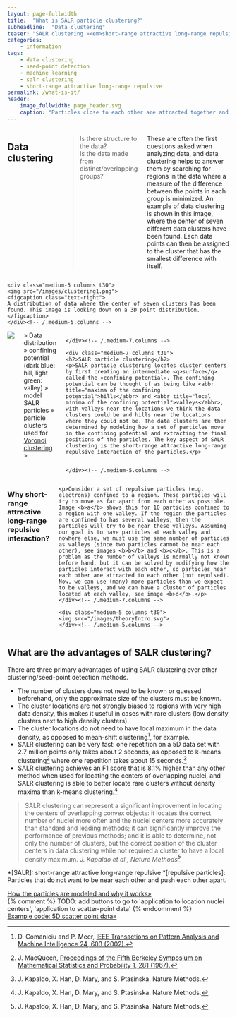 ```yaml
---
layout: page-fullwidth
title:  "What is SALR particle clustering?"
subheadline:  "Data clustering"
teaser: "SALR clustering »<em>short-range attractive long-range repulsive particle clustering</em>« is a <a href='https://en.wikipedia.org/wiki/Cluster_analysis'>data clustering</a> technique to locate the centers of partially overlapping convex objects or distributions, and it overcomes several common problems of clustering methods."
categories:
    - information
tags:
    - data clustering
    - seed-point detection
    - machine learning
    - salr clustering
    - short-range attractive long-range repulsive
permalink: /what-is-it/
header:
    image_fullwidth: page_header.svg
    caption: "Particles close to each other are attracted together and particles far from each other are repulsed apart."
---
```


<div class="row">
	<div class="medium-7 columns t30">
    <h2>Data clustering</h2>
    <blockquote>
    Is there structure to the data?<br>
    Is the data made from distinct/overlapping groups?
    </blockquote>
    <p>These are often the first questions asked when analyzing data, and data clustering helps to answer them by searching for regions in the data where a measure of the difference between the points in each group is minimized. An example of data clustering is shown in this image, where the center of seven different data clusters have been found. Each data points can then be assigned to the cluster that has the smallest difference with itself.</p>
	</div><!-- /.medium-7.columns -->

	<div class="medium-5 columns t30">
    <img src="/images/clustering1.png">
    <figcaption class="text-right">
    A distribution of data where the center of seven clusters has been found. This image is looking down on a 3D point distribution.
    </figcaption>
	</div><!-- /.medium-5.columns -->
</div><!-- /.row -->




<div class="row">
	<div class="medium-5 columns t30">
    <img src="/images/what_is_it.gif">
    <figcaption class="text-right">
    » Data distribution » confining potential (dark blue: hill, light green: valley) » model SALR particles »  particle clusters used for <a href="https://en.wikipedia.org/wiki/Voronoi_diagram">Voronoi clustering</a> »
    </figcaption>


	</div><!-- /.medium-7.columns -->

	<div class="medium-7 columns t30">
    <h2>SALR particle clustering</h2>
    <p>SALR particle clustering locates cluster centers by first creating an intermediate <q>surface</q> called the »confining potential«. The confining potential can be thought of as being like <abbr title="maxima of the confining potential">hills</abbr> and <abbr title="local minima of the confining potential">valleys</abbr>, with valleys near the locations we think the data clusters could be and hills near the locations where they could not be. The data clusters are then determined by modeling how a set of particles move in the confining potential and extracting the final positions of the particles. The key aspect of SALR clustering is the short-range attractive long-range repulsive interaction of the particles.</p>


	</div><!-- /.medium-5.columns -->
</div><!-- /.row -->

<div class="row">
	<div class="medium-7 columns t30">
    <h3>Why short-range attractive long-range repulsive interaction?</h3>

    <p>Consider a set of repulsive particles (e.g. electrons) confined to a region. These particles will try to move as far apart from each other as possible. Image <b>a</b> shows this for 10 particles confined to a region with one valley. If the region the particles are confined to has several valleys, then the particles will try to be near these valleys. Assuming our goal is to have particles at each valley and nowhere else, we must use the same number of particles as valleys (since two particles cannot be near each other), see images <b>b</b> and <b>c</b>. This is a problem as the number of valleys is normally not known before hand, but it can be solved by modifying how the particles interact with each other, so particles near each other are attracted to each other (not repulsed). Now, we can use (many) more particles than we expect to be valleys, and we can have a cluster of particles located at each valley, see image <b>d</b>.</p>
	</div><!-- /.medium-7.columns -->

	<div class="medium-5 columns t30">
    <img src="/images/theoryIntro.svg">
	</div><!-- /.medium-5.columns -->
</div><!-- /.row -->

## What are the advantages of SALR clustering?

There are three primary advantages of using SALR clustering over other clustering/seed-point detection methods.

* The number of clusters does not need to be known or guessed beforehand, only the approximate size of the clusters must be known.
* The cluster locations are not strongly biased to regions with very high data density, this makes it useful in cases with rare clusters (low density clusters next to high density clusters).
* The cluster locations do not need to have local maximum in the data density, as opposed to mean-shift clustering[^2], for example.
* SALR clustering can be very fast: one repetition on a 5D data set with 2.7 million points only takes about 2 seconds, as opposed to k-means clustering[^3] where one repetition takes about 15 seconds.[^1]
* SALR clustering achieves an F1 score that is 8.1% higher than any other method when used for locating the centers of overlapping nuclei, and SALR clustering is able to better locate rare clusters without density maxima than k-means clustering.[^1]

> SALR clustering can represent a significant improvement in locating the centers of overlapping convex objects: it locates the correct number of nuclei more often and the nuclei centers more accurately than standard and leading methods; it can significantly improve the performance of previous methods; and it is able to determine, not only the number of clusters, but the correct position of the cluster centers in data clustering while not required a cluster to have a local density maximum.
<cite>J. Kapaldo et al., Nature Methods[^1]</cite>

*[SALR]: short-range attractive long-range repulsive
*[repulsive particles]: Particles that do not want to be near each other and push each other apart.


[^2]: D. Comaniciu and P. Meer, <a href='http://dx.doi.org/10.1109/34.1000236'>IEEE Transactions on Pattern Analysis and Machine Intelligence 24, 603 (2002).</a>
[^3]: J. MacQueen, <a href="http://www-m9.ma.tum.de/foswiki/pub/WS2010/CombOptSem/kMeans.pdf">Proceedings of the Fifth Berkeley Symposium on Mathematical Statistics and Probability 1, 281 (1967).</a>
[^1]: J. Kapaldo, X. Han, D. Mary, and S. Ptasinska. Nature Methods.



<div class="row">
<div class="small-12 text-center columns">
<a class="button small radius prev" href="/theory/">How the particles are modeled and why it works&raquo;</a>
</div>
</div>
{% comment %}
TODO: add buttons to go to 'application to location nuclei centers', 'application to scatter-point data'
{% endcomment %}
<div class="row">
<div class="small-12 text-center columns">
<a class="button small radius prev" href="/example/scatterPoint_5D/">Example code: 5D scatter point data&raquo;</a>
</div>
</div>
